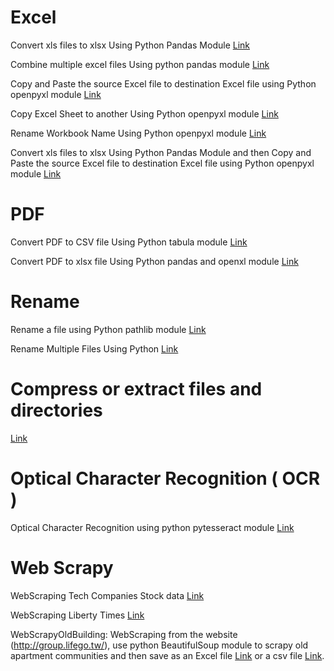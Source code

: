 # Excel
Convert xls files to xlsx Using Python Pandas Module
[Link](./xlsToXlsx.py)

Combine multiple excel files Using python pandas module
[Link](./combineExcelFiles.py)

Copy and Paste the source Excel file to destination Excel file using Python openpyxl module
[Link](./copyPasteExcelFile.py)

Copy Excel Sheet to another Using Python openpyxl module
[Link](./copyPasteSheetToAnotherExcel.py)

Rename Workbook Name Using Python openpyxl module
[Link](./renameExcelWorkbook.py)

Convert xls files to xlsx Using Python Pandas Module and then Copy and Paste the source Excel file to destination Excel file using Python openpyxl module
[Link](./xlsXlsxCopyPaste.py)

# PDF
Convert PDF to CSV file Using Python tabula module
[Link](./convertPDFtoCSV.py)

Convert PDF to xlsx file Using Python pandas and openxl module
[Link](./convertPDFtoXlsx.py)

# Rename
Rename a file using Python pathlib module
[Link](./renameAfile.py)

Rename Multiple Files Using Python
[Link](./renameFiles.py)

# Compress or extract files and directories
[Link](./compressFiles.py)

# Optical Character Recognition ( OCR )
Optical Character Recognition using python pytesseract module
[Link](./ocrPytesseract.py)

# Web Scrapy
WebScraping Tech Companies Stock data
[Link](./webScrapingTechCompany.py)

WebScraping Liberty Times
[Link](./webScarpyLtnNews.ipynb)

WebScrapyOldBuilding: WebScraping from the website (http://group.lifego.tw/), use python BeautifulSoup module to scrapy old apartment communities and then save as an Excel file [Link](./webScrapyOldBuildingXlsx.py) or a csv file [Link](./webScrapyOldBuildingCsv.py).
